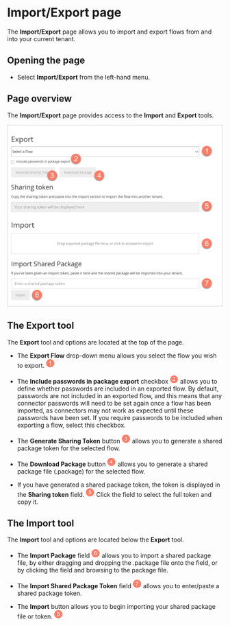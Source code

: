 # Import/Export page

<head>
  <meta name="guidename" content="Flow"/>
  <meta name="context" content="GUID-3826cd50-3b59-45fd-819f-aa6d4256a79e"/>
</head>


The **Import/Export** page allows you to import and export flows from and into your current tenant.

## Opening the page

-   Select **Import/Export** from the left-hand menu.

## Page overview

The **Import/Export** page provides access to the **Import** and **Export** tools.

![Import/Export page](../Images/img-flo-Import_Export_Page_d852afc0-0840-4bc0-b432-6d35acf6195c.png)

## The Export tool

The **Export** tool and options are located at the top of the page.

-   The **Export Flow** drop-down menu allows you select the flow you wish to export. ![Step 1](../Images/img-flo-Step1_ed936f88-97de-4cc1-98ac-9f351a84a1bb.png)

-   The **Include passwords in package export** checkbox ![Step 2](../Images/img-flo-Step2_c61b5577-5d61-4de6-9cfd-7eb5f4587ce0.png) allows you to define whether passwords are included in an exported flow. By default, passwords are not included in an exported flow, and this means that any connector passwords will need to be set again once a flow has been imported, as connectors may not work as expected until these passwords have been set. If you require passwords to be included when exporting a flow, select this checkbox.

-   The **Generate Sharing Token** button ![Step 3](../Images/img-flo-Step3_80c92964-4950-401a-b366-9af635fc20e7.png) allows you to generate a shared package token for the selected flow.

-   The **Download Package** button ![Step 4](../Images/img-flo-Step4_a9fc9306-20bb-4f06-b6c7-616c9df561cb.png) allows you to generate a shared package file \(.package\) for the selected flow.

-   If you have generated a shared package token, the token is displayed in the **Sharing token** field. ![Step 5](../Images/img-flo-Step5_68838705-dce4-47a0-b594-89406c339876.png) Click the field to select the full token and copy it.


## The Import tool

The **Import** tool and options are located below the **Export** tool.

-   The **Import Package** field ![Step 6](../Images/img-flo-Step6_f098fd71-e2a8-4aef-8268-e3002e1d0bf6.png) allows you to import a shared package file, by either dragging and dropping the .package file onto the field, or by clicking the field and browsing to the package file.

-   The **Import Shared Package Token** field ![Step 7](../Images/img-flo-Step7_01fffaa6-6e6e-46e8-9522-35524f05f54d.png) allows you to enter/paste a shared package token.

-   The **Import** button allows you to begin importing your shared package file or token. ![Step 8](../Images/img-flo-Step8_0e4e1162-0b41-4dc9-a309-48a8886379aa.png)